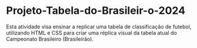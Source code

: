 # Projeto-Tabela-do-Brasileir-o-2024
Esta atividade visa ensinar a replicar uma tabela de classificação de futebol, utilizando HTML e CSS para criar uma réplica visual da tabela atual do Campeonato Brasileiro (Brasileirão).
